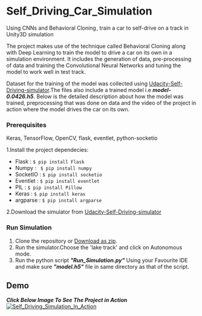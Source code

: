 # Self_Driving_Car_Simulation
Using CNNs and Behavioral Cloning , train a car to self-drive on a track in Unity3D simulation

The project makes use of the technique called Behavioral
Cloning along with Deep Learning to train the model to drive a car on its own in a simulation
environment. It includes the generation of data, pre-processing of data and training the Convolutional
Neural Networks and tuning the model to work well in test track.

 Dataset for the training of the model was collected using [Udacity-Self-Driving-simulator](https://github.com/udacity/self-driving-car-sim).The files also include a trained model i.e **_model-0.0426.h5_**. Below is the detailed description about how the model was trained, preprocessing that was done on data and the video of the project in action where the model drives the car on its own.
 
 ### Prerequisites
 Keras, TensorFlow, OpenCV, flask, eventlet, python-socketio
 
1.Install the project dependecies:
- Flask : ```$ pip install Flask```
- Numpy : ``` $ pip install numpy```
- SocketIO : ```$ pip install socketio``` 
- Eventlet : ```$ pip install eventlet```
- PIL : ```$ pip install Pillow```
- Keras : ```$ pip install keras```
- argparse : ```$ pip install argparse```

2.Download the simulator from [Udacity-Self-Driving-simulator](https://github.com/udacity/self-driving-car-sim#avaliable-game-builds-precompiled-builds-of-the-simulator)

### Run Simulation
1. Clone the repository or [Download as zip](https://github.com/venkma/Self_Driving_Car_Simulation.git).<br>
2. Run the simulator.Choose the 'lake track' and click on Autonomous mode.<br>
3. Run the python script **_"Run_Simulation.py"_** Using your Favourite IDE and make sure **_"model.h5"_** file in same directory as that of the script.


## Demo

**_Click Below Image To See The Project in Action_**
[![Self_Driving_Simulation_In_Action](https://drive.google.com/file/d/1R4I5yvVPaYlRJl0GRiDM6ur6_xH9y_lS/view?usp=sharing)](https://youtu.be/yifmgYiCRBc)
